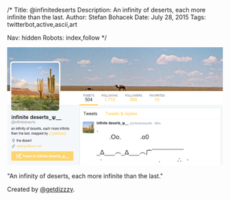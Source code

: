 /*
Title: @infinitedeserts
Description: An infinity of deserts, each more infinite than the last.
Author: Stefan Bohacek
Date: July 28, 2015
Tags: twitterbot,active,ascii,art

Nav: hidden
Robots: index,follow
*/

[![](/content/bots/twitterbots/images/infinitedeserts.png)](https://twitter.com/infinitedeserts)

"An infinity of deserts, each more infinite than the last."

Created by [@getdizzzy](https://twitter.com/getdizzzy).